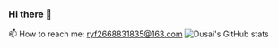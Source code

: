 ### Hi there 👋
<!--
**Blacegg/Blacegg** is a ✨ _special_ ✨ repository because its `README.md` (this file) appears on your GitHub profile.

Here are some ideas to get you started:

- 🔭 I’m currently working on ...
- 🌱 I’m currently learning ...
- 👯 I’m looking to collaborate on ...
- 🤔 I’m looking for help with ...
- 💬 Ask me about ...
📫 How to reach me: ryf2668831835@163.com
- 😄 Pronouns: ...
- ⚡ Fun fact: ...
-->
📫 How to reach me: ryf2668831835@163.com
![Dusai's GitHub stats](https://github-readme-stats.vercel.app/api?username=Blacegg)
